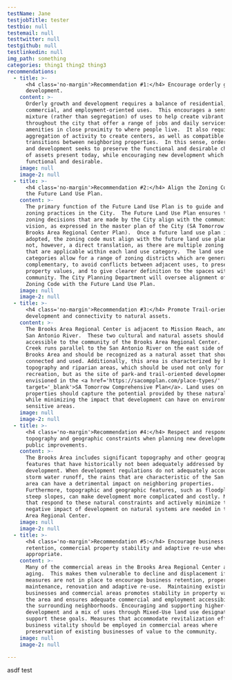 ```yaml
---
testName: Jane
testjobTitle: tester
testbio: null
testemail: null
testtwitter: null
testgithub: null
testlinkedin: null
img_path: something
categories: thing1 thing2 thing3
recommendations:
  - title: >-
      <h4 class='no-margin'>Recommendation #1:</h4> Encourage orderly growth and
      development.
    content: >-
      Orderly growth and development requires a balance of residential,
      commercial, and employment-oriented uses.  This encourages a sensible
      mixture (rather than segregation) of uses to help create vibrant areas
      throughout the city that offer a range of jobs and daily services and
      amenities in close proximity to where people live.  It also requires
      aggregation of activity to create centers, as well as compatible
      transitions between neighboring properties.  In this sense, orderly growth
      and development seeks to preserve the functional and desirable character
      of assets present today, while encouraging new development which is also
      functional and desirable.
    image: null
    image-2: null
  - title: >-
      <h4 class='no-margin'>Recommendation #2:</h4> Align the Zoning Code with
      the Future Land Use Plan.
    content: >-
      The primary function of the Future Land Use Plan is to guide and inform
      zoning practices in the City.  The Future Land Use Plan ensures that
      zoning decisions that are made by the City align with the community’s
      vision, as expressed in the master plan of the City (SA Tomorrow and the
      Brooks Area Regional Center Plan).  Once a future land use plan is
      adopted, the zoning code must align with the future land use plan It is
      not, however, a direct translation, as there are multiple zoning districts
      that are applicable within each land use category.  The land use
      categories allow for a range of zoning districts which are generally
      complementary, to avoid conflicts between adjacent uses, to preserve
      property values, and to give clearer definition to the spaces within the
      community. The City Planning Department will oversee alignment of the
      Zoning Code with the Future Land Use Plan.
    image: null
    image-2: null
  - title: >-
      <h4 class='no-margin'>Recommendation #3:</h4> Promote Trail-oriented
      development and connectivity to natural assets.
    content: >-
      The Brooks Area Regional Center is adjacent to Mission Reach, and to the
      San Antonio River.  These two cultural and natural assets should to be
      accessible to the community of the Brooks Area Regional Center.  Salado
      Creek runs parallel to the San Antonio River on the east side of the
      Brooks Area and should be recognized as a natural asset that should be
      connected and used. Additionally, this area is characterized by beautiful
      topography and riparian areas, which should be used not only for
      recreation, but as the site of park-and trail-oriented development as
      envisioned in the <a href='https://sacompplan.com/place-types/'
      target='_blank'>SA Tomorrow Comprehensive Plan</a>. Land uses on adjacent
      properties should capture the potential provided by these natural assets,
      while minimizing the impact that development can have on environmentally
      sensitive areas.
    image: null
    image-2: null
  - title: >-
      <h4 class='no-margin'>Recommendation #4:</h4> Respect and respond to
      topography and geographic constraints when planning new development and
      public improvements.
    content: >-
      The Brooks Area includes significant topography and other geographic
      features that have historically not been adequately addressed by
      development. When development regulations do not adequately account for
      storm water runoff, the rains that are characteristic of the San Antonio
      area can have a detrimental impact on neighboring properties. 
      Furthermore, topographic and geographic features, such as floodplains and
      steep slopes, can make development more complicated and costly. Measures
      that respond to these natural constraints and actively minimize the
      negative impact of development on natural systems are needed in the Brooks
      Area Regional Center.
    image: null
    image-2: null
  - title: >-
      <h4 class='no-margin'>Recommendation #5:</h4> Encourage business
      retention, commercial property stability and adaptive re-use where
      appropriate.
    content: >-
      Many of the commercial areas in the Brooks Area Regional Center are
      aging.  This makes them vulnerable to decline and displacement if land use
      measures are not in place to encourage business retention, property
      maintenance, renovation and adaptive re-use.  Maintaining existing
      businesses and commercial areas promotes stability in property values for
      the area and ensures adequate commercial and employment accessibility for
      the surrounding neighborhoods. Encouraging and supporting higher-intensity
      development and a mix of uses through Mixed-Use land use designations can
      support these goals. Measures that accommodate revitalization efforts and
      business vitality should be employed in commercial areas where
      preservation of existing businesses of value to the community.
    image: null
    image-2: null

---
```

<p>asdf test</p>
